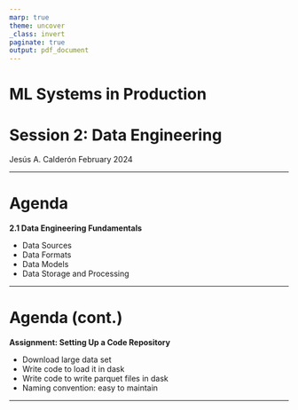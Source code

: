 ```yaml
---
marp: true
theme: uncover
_class: invert
paginate: true
output: pdf_document
---
```


# ML Systems in Production
# Session 2: Data Engineering
Jesús A. Calderón
February 2024

---

# Agenda

**2.1 Data Engineering Fundamentals**
	
+ Data Sources
+ Data Formats  
+ Data Models 
+ Data Storage and Processing
	
---

# Agenda (cont.)

**Assignment: Setting Up a Code Repository**

+ Download large data set
+ Write code to load it in dask
+ Write code to write parquet files in dask
+ Naming convention: easy to maintain

---